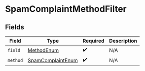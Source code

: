 # SpamComplaintMethodFilter


## Fields

| Field                                                             | Type                                                              | Required                                                          | Description                                                       |
| ----------------------------------------------------------------- | ----------------------------------------------------------------- | ----------------------------------------------------------------- | ----------------------------------------------------------------- |
| `field`                                                           | [MethodEnum](../../models/components/MethodEnum.md)               | :heavy_check_mark:                                                | N/A                                                               |
| `method`                                                          | [SpamComplaintEnum](../../models/components/SpamComplaintEnum.md) | :heavy_check_mark:                                                | N/A                                                               |